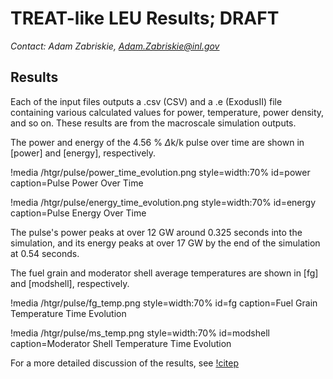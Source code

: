 # TREAT-like LEU Results; DRAFT

*Contact: Adam Zabriskie, Adam.Zabriskie@inl.gov*

## Results

Each of the input files outputs a .csv (CSV) and a .e (ExodusII) file containing various calculated values for power, temperature, power density, and so on.
These results are from the macroscale simulation outputs.

The power and energy of the 4.56 % $\Delta$k/k pulse over time are shown in [power] and [energy], respectively.

!media /htgr/pulse/power_time_evolution.png
       style=width:70%
       id=power
       caption=Pulse Power Over Time

!media /htgr/pulse/energy_time_evolution.png
       style=width:70%
       id=energy
       caption=Pulse Energy Over Time

The pulse's power peaks at over 12 GW around 0.325 seconds into the simulation, and its energy peaks at over 17 GW by the end of the simulation at 0.54 seconds.

The fuel grain and moderator shell average temperatures are shown in [fg] and [modshell], respectively.

!media /htgr/pulse/fg_temp.png
       style=width:70%
       id=fg
       caption=Fuel Grain Temperature Time Evolution

!media /htgr/pulse/ms_temp.png
       style=width:70%
       id=modshell
       caption=Moderator Shell Temperature Time Evolution

For a more detailed discussion of the results, see [!citep](zabriskie2019)